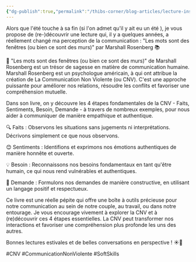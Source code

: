 ```yaml
---
{"dg-publish":true,"permalink":"/thibs-corner/blog-articles/lecture-inspirante/les-mots-sont-des-fenetres-ou-bien-ce-sont-des-murs/"}
---
```



Alors que l'été touche à sa fin (si l'on admet qu'il y ait eu un été ), je vous propose de (re-)découvrir une lecture qui, il y a quelques années, a réellement changé ma perception de la communication : "Les mots sont des fenêtres (ou bien ce sont des murs)" par Marshall Rosenberg 📚  
  
📖 "Les mots sont des fenêtres (ou bien ce sont des murs)" de Marshall Rosenberg est un trésor de sagesse en matière de communication humaine.  
Marshall Rosenberg est un psychologue américain, à qui ont attribue la création de La Communication Non Violente (ou CNV). C'est une approche puissante pour améliorer nos relations, résoudre les conflits et favoriser une compréhension mutuelle.  
  
Dans son livre, on y découvre les 4 étapes fondamentales de la CNV - Faits, Sentiments, Besoin, Demande - à travers de nombreux exemples, pour nous aider à communiquer de manière empathique et authentique.  
  
🔍 Faits : Observons les situations sans jugements ni interprétations. Décrivons simplement ce que nous observons.  
  
😊 Sentiments : Identifions et exprimons nos émotions authentiques de manière honnête et ouverte.  
  
💡 Besoin : Reconnaissons nos besoins fondamentaux en tant qu'être humain, ce qui nous rend vulnérables et authentiques.  
  
🙏 Demande : Formulons nos demandes de manière constructive, en utilisant un langage positif et respectueux.  
  
Ce livre est une réelle pépite qui offre une boîte à outils précieuse pour notre communication au sein de notre couple, au travail, ou dans notre entourage. Je vous encourage vivement à explorer la CNV et à (re)découvrir ces 4 étapes essentielles. La CNV peut transformer nos interactions et favoriser une compréhension plus profonde les uns des autres.  
  
Bonnes lectures estivales et de belles conversations en perspective ! ☀️📖

#CNV #CommunicationNonViolente #SoftSkills 
